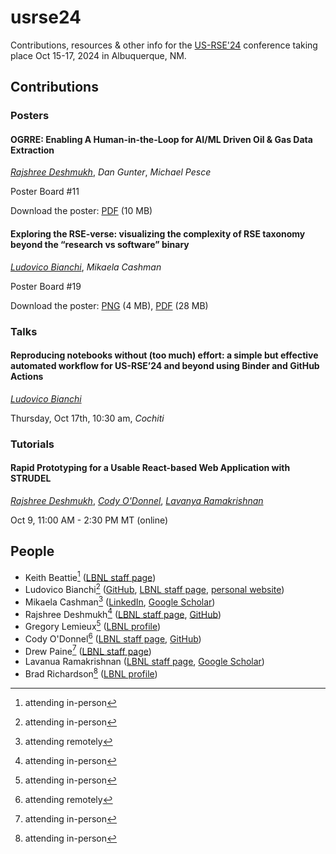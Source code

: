 # usrse24
Contributions, resources &amp; other info for the [US-RSE'24](https://us-rse.org/usrse24/) conference taking place Oct 15-17, 2024 in Albuquerque, NM.

## Contributions

### Posters

#### OGRRE: Enabling A Human-in-the-Loop for AI/ML Driven Oil & Gas Data Extraction

_<ins>Rajshree Deshmukh</ins>_, _Dan Gunter_, _Michael Pesce_

Poster Board #11

Download the poster: [PDF](https://drive.google.com/file/d/1Htk0hyjMQD84acwYIgthqOWzOK-ErPNL/view?usp=drivesdk) (10 MB)

#### Exploring the RSE-verse: visualizing the complexity of RSE taxonomy beyond the “research vs software” binary

_<ins>Ludovico Bianchi</ins>_, _Mikaela Cashman_

Poster Board #19

Download the poster: [PNG](https://drive.google.com/file/d/1tzYG2K42sjFY9xolLa0dH1oIwKF1_iM_/view?usp=sharing) (4 MB), [PDF](https://drive.google.com/file/d/1aYTJKfSF8r3GYfpem_H3EkaUyHdJ39tJ/view?usp=sharing) (28 MB)

### Talks

#### Reproducing notebooks without (too much) effort: a simple but effective automated workflow for US-RSE’24 and beyond using Binder and GitHub Actions

_<ins>Ludovico Bianchi</ins>_

Thursday, Oct 17th, 10:30 am, _Cochiti_

### Tutorials

#### Rapid Prototyping for a Usable React-based Web Application with STRUDEL

_<ins>Rajshree Deshmukh</ins>_, _<ins>Cody O'Donnel</ins>_, _<ins>Lavanya Ramakrishnan</ins>_

Oct 9, 11:00 AM - 2:30 PM MT (online)

## People

- Keith Beattie[^1] ([LBNL staff page](https://crd.lbl.gov/divisions/scidata/sustainable-software-engineering/staff/keith-beattie/))
- Ludovico Bianchi[^1] ([GitHub](https://github.com/lbianchi-lbl), [LBNL staff page](https://go.lbl.gov/lbianchi), [personal website](https://ludob.com/contact))
- Mikaela Cashman[^2] ([LinkedIn](https://www.linkedin.com/in/mikaela-cashman-29192588/), [Google Scholar](https://scholar.google.com/citations?hl=en&user=RmtLy-QAAAAJ))
- Rajshree Deshmukh[^1] ([LBNL staff page](https://crd.lbl.gov/divisions/scidata/uds/staff/rajshree-deshmukh/), [GitHub](https://github.com/Rjdesh))
- Gregory Lemieux[^1] ([LBNL profile](https://profiles.lbl.gov/40594-gregory-lemieux))
- Cody O'Donnel[^2] ([LBNL staff page](https://crd.lbl.gov/divisions/scidata/uds/staff/cody-odonnell/), [GitHub](https://github.com/codytodonnell))
- Drew Paine[^1] ([LBNL staff page](https://crd.lbl.gov/divisions/scidata/uds/staff/pained/))
- Lavanua Ramakrishnan ([LBNL staff page](https://crd.lbl.gov/divisions/scidata/about-scidata/office-of-the-director/lavanya-ramakrishnan/), [Google Scholar](https://scholar.google.com/citations?user=D1O_eM4AAAAJ&hl=en))
- Brad Richardson[^1] ([LBNL profile](https://profiles.lbl.gov/372936-bradley-richardson))

[^1]: attending in-person
[^2]: attending remotely
